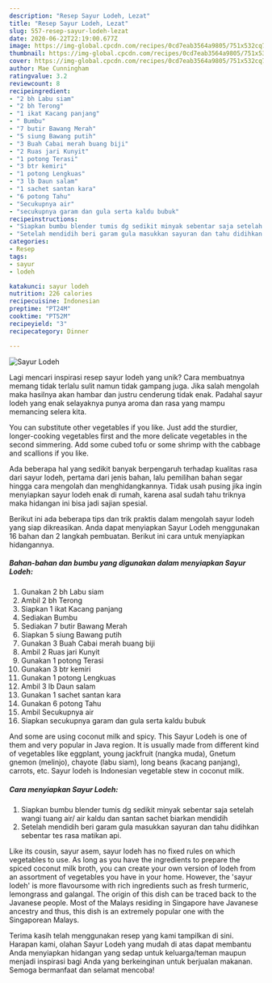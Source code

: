 ```yaml
---
description: "Resep Sayur Lodeh, Lezat"
title: "Resep Sayur Lodeh, Lezat"
slug: 557-resep-sayur-lodeh-lezat
date: 2020-06-22T22:19:00.677Z
image: https://img-global.cpcdn.com/recipes/0cd7eab3564a9805/751x532cq70/sayur-lodeh-foto-resep-utama.jpg
thumbnail: https://img-global.cpcdn.com/recipes/0cd7eab3564a9805/751x532cq70/sayur-lodeh-foto-resep-utama.jpg
cover: https://img-global.cpcdn.com/recipes/0cd7eab3564a9805/751x532cq70/sayur-lodeh-foto-resep-utama.jpg
author: Mae Cunningham
ratingvalue: 3.2
reviewcount: 8
recipeingredient:
- "2 bh Labu siam"
- "2 bh Terong"
- "1 ikat Kacang panjang"
- " Bumbu"
- "7 butir Bawang Merah"
- "5 siung Bawang putih"
- "3 Buah Cabai merah buang biji"
- "2 Ruas jari Kunyit"
- "1 potong Terasi"
- "3 btr kemiri"
- "1 potong Lengkuas"
- "3 lb Daun salam"
- "1 sachet santan kara"
- "6 potong Tahu"
- "Secukupnya air"
- "secukupnya garam dan gula serta kaldu bubuk"
recipeinstructions:
- "Siapkan bumbu blender tumis dg sedikit minyak sebentar saja setelah wangi tuang air/ air kaldu dan santan sachet biarkan mendidih"
- "Setelah mendidih beri garam gula masukkan sayuran dan tahu didihkan sebentar tes rasa matikan api."
categories:
- Resep
tags:
- sayur
- lodeh

katakunci: sayur lodeh 
nutrition: 226 calories
recipecuisine: Indonesian
preptime: "PT24M"
cooktime: "PT52M"
recipeyield: "3"
recipecategory: Dinner

---
```



![Sayur Lodeh](https://img-global.cpcdn.com/recipes/0cd7eab3564a9805/751x532cq70/sayur-lodeh-foto-resep-utama.jpg)

Lagi mencari inspirasi resep sayur lodeh yang unik? Cara membuatnya memang tidak terlalu sulit namun tidak gampang juga. Jika salah mengolah maka hasilnya akan hambar dan justru cenderung tidak enak. Padahal sayur lodeh yang enak selayaknya punya aroma dan rasa yang mampu memancing selera kita.

You can substitute other vegetables if you like. Just add the sturdier, longer-cooking vegetables first and the more delicate vegetables in the second simmering. Add some cubed tofu or some shrimp with the cabbage and scallions if you like.

Ada beberapa hal yang sedikit banyak berpengaruh terhadap kualitas rasa dari sayur lodeh, pertama dari jenis bahan, lalu pemilihan bahan segar hingga cara mengolah dan menghidangkannya. Tidak usah pusing jika ingin menyiapkan sayur lodeh enak di rumah, karena asal sudah tahu triknya maka hidangan ini bisa jadi sajian spesial.


Berikut ini ada beberapa tips dan trik praktis dalam mengolah sayur lodeh yang siap dikreasikan. Anda dapat menyiapkan Sayur Lodeh menggunakan 16 bahan dan 2 langkah pembuatan. Berikut ini cara untuk menyiapkan hidangannya.

<!--inarticleads1-->

##### Bahan-bahan dan bumbu yang digunakan dalam menyiapkan Sayur Lodeh:

1. Gunakan 2 bh Labu siam
1. Ambil 2 bh Terong
1. Siapkan 1 ikat Kacang panjang
1. Sediakan  Bumbu
1. Sediakan 7 butir Bawang Merah
1. Siapkan 5 siung Bawang putih
1. Gunakan 3 Buah Cabai merah buang biji
1. Ambil 2 Ruas jari Kunyit
1. Gunakan 1 potong Terasi
1. Gunakan 3 btr kemiri
1. Gunakan 1 potong Lengkuas
1. Ambil 3 lb Daun salam
1. Gunakan 1 sachet santan kara
1. Gunakan 6 potong Tahu
1. Ambil Secukupnya air
1. Siapkan secukupnya garam dan gula serta kaldu bubuk


And some are using coconut milk and spicy. This Sayur Lodeh is one of them and very popular in Java region. It is usually made from different kind of vegetables like eggplant, young jackfruit (nangka muda), Gnetum gnemon (melinjo), chayote (labu siam), long beans (kacang panjang), carrots, etc. Sayur lodeh is Indonesian vegetable stew in coconut milk. 

<!--inarticleads2-->

##### Cara menyiapkan Sayur Lodeh:

1. Siapkan bumbu blender tumis dg sedikit minyak sebentar saja setelah wangi tuang air/ air kaldu dan santan sachet biarkan mendidih
1. Setelah mendidih beri garam gula masukkan sayuran dan tahu didihkan sebentar tes rasa matikan api.


Like its cousin, sayur asem, sayur lodeh has no fixed rules on which vegetables to use. As long as you have the ingredients to prepare the spiced coconut milk broth, you can create your own version of lodeh from an assortment of vegetables you have in your home. However, the &#39;sayur lodeh&#39; is more flavoursome with rich ingredients such as fresh turmeric, lemongrass and galangal. The origin of this dish can be traced back to the Javanese people. Most of the Malays residing in Singapore have Javanese ancestry and thus, this dish is an extremely popular one with the Singaporean Malays. 

Terima kasih telah menggunakan resep yang kami tampilkan di sini. Harapan kami, olahan Sayur Lodeh yang mudah di atas dapat membantu Anda menyiapkan hidangan yang sedap untuk keluarga/teman maupun menjadi inspirasi bagi Anda yang berkeinginan untuk berjualan makanan. Semoga bermanfaat dan selamat mencoba!
